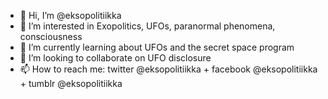 - 👋 Hi, I’m @eksopolitiikka
- 👀 I’m interested in Exopolitics, UFOs, paranormal phenomena, consciousness
- 🌱 I’m currently learning about UFOs and the secret space program
- 💞️ I’m looking to collaborate on UFO disclosure
- 📫 How to reach me: twitter @eksopolitiikka + facebook @eksopolitiikka + tumblr @eksopolitiikka

<!---
eksopolitiikka/eksopolitiikka is a ✨ special ✨ repository because its `README.md` (this file) appears on your GitHub profile.
You can click the Preview link to take a look at your changes.
--->
